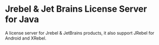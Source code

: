 # Jrebel & Jet Brains License Server for Java

A license server for Jrebel & JetBrains products, it also support JRebel for Android and XRebel.

